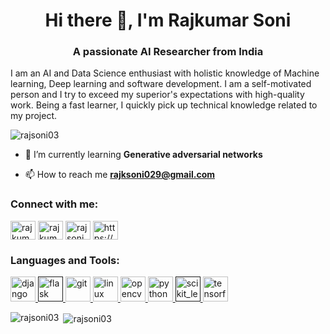 

<!--
### Hi there 👋
**Rajsoni03/Rajsoni03** is a ✨ _special_ ✨ repository because its `README.md` (this file) appears on your GitHub profile.

Here are some ideas to get you started:

- 🔭 I’m currently working on ...
- 🌱 I’m currently learning ...
- 👯 I’m looking to collaborate on ...
- 🤔 I’m looking for help with ...
- 💬 Ask me about ...
- 📫 How to reach me: ...
- 😄 Pronouns: ...
- ⚡ Fun fact: ...
-->
<h1 align="center">Hi there 👋, I'm Rajkumar Soni</h1>
<h3 align="center">A passionate AI Researcher from India</h3>

<p align="left">I am an AI and Data Science enthusiast with holistic knowledge of Machine learning, Deep learning and software development. I am a self-motivated person and I try to exceed my superior's expectations with high-quality work. Being a fast learner, I quickly pick up technical knowledge related to my project.</p>

<p align="left"> <img src="https://komarev.com/ghpvc/?username=rajsoni03" alt="rajsoni03" /> </p>

- 🌱 I’m currently learning **Generative adversarial networks**

- 📫 How to reach me **rajksoni029@gmail.com**

<p align="left">
<h3 align="left">Connect with me:</h3>
<a href="https://twitter.com/rajkuma12454784" target="blank"><img align="center" src="https://cdn.jsdelivr.net/npm/simple-icons@3.0.1/icons/twitter.svg" alt="rajkuma12454784" height="30" width="40" /></a>
<a href="https://linkedin.com/in/rajkumar-soni" target="blank"><img align="center" src="https://cdn.jsdelivr.net/npm/simple-icons@3.0.1/icons/linkedin.svg" alt="rajkumar-soni" height="30" width="40" /></a>
<a href="https://kaggle.com/rajsoni03" target="blank"><img align="center" src="https://cdn.jsdelivr.net/npm/simple-icons@3.0.1/icons/kaggle.svg" alt="rajsoni03" height="30" width="40" /></a>
<a href="https://www.youtube.com/c/https://www.youtube.com/channel/uc8uv5fckmnz4ceprnlr5mzg" target="blank"><img align="center" src="https://cdn.jsdelivr.net/npm/simple-icons@3.0.1/icons/youtube.svg" alt="https://www.youtube.com/channel/uc8uv5fckmnz4ceprnlr5mzg" height="30" width="40" /></a>
</p>

<h3 align="left">Languages and Tools:</h3>
<p align="left"> <a href="https://www.djangoproject.com/" target="_blank"> <img src="https://devicons.github.io/devicon/devicon.git/icons/django/django-original.svg" alt="django" width="40" height="40"/> </a> <a href="" target="_blank"> <img src="https://www.vectorlogo.zone/logos/pocoo_flask/pocoo_flask-icon.svg" alt="flask" width="40" height="40"/> </a> <a href="https://git-scm.com/" target="_blank"> <img src="https://www.vectorlogo.zone/logos/git-scm/git-scm-icon.svg" alt="git" width="40" height="40"/> </a> <a href="https://www.linux.org/" target="_blank"> <img src="https://devicons.github.io/devicon/devicon.git/icons/linux/linux-original.svg" alt="linux" width="40" height="40"/> </a> <a href="https://opencv.org/" target="_blank"> <img src="https://www.vectorlogo.zone/logos/opencv/opencv-icon.svg" alt="opencv" width="40" height="40"/> </a> <a href="https://www.python.org" target="_blank"> <img src="https://devicons.github.io/devicon/devicon.git/icons/python/python-original.svg" alt="python" width="40" height="40"/> </a> <a href="" target="_blank"> <img src="https://upload.wikimedia.org/wikipedia/commons/0/05/Scikit_learn_logo_small.svg" alt="scikit_learn" width="40" height="40"/> </a> <a href="https://www.tensorflow.org" target="_blank"> <img src="https://www.vectorlogo.zone/logos/tensorflow/tensorflow-icon.svg" alt="tensorflow" width="40" height="40"/> </a> </p>

<p><img align="left" src="https://github-readme-stats.vercel.app/api/top-langs/?username=rajsoni03&layout=compact" alt="rajsoni03" /></p>

<p>&nbsp;<img align="center" src="https://github-readme-stats.vercel.app/api?username=rajsoni03&show_icons=true" alt="rajsoni03" /></p>
